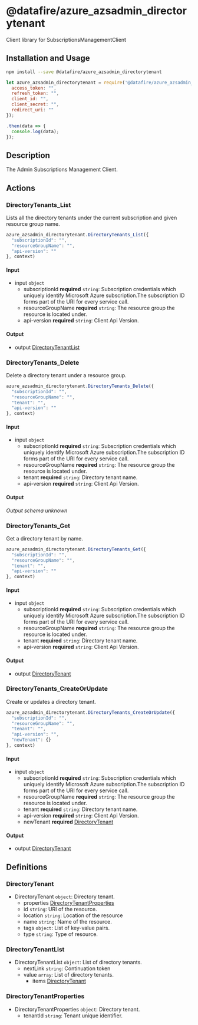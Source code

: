 # @datafire/azure_azsadmin_directorytenant

Client library for SubscriptionsManagementClient

## Installation and Usage
```bash
npm install --save @datafire/azure_azsadmin_directorytenant
```
```js
let azure_azsadmin_directorytenant = require('@datafire/azure_azsadmin_directorytenant').create({
  access_token: "",
  refresh_token: "",
  client_id: "",
  client_secret: "",
  redirect_uri: ""
});

.then(data => {
  console.log(data);
});
```

## Description

The Admin Subscriptions Management Client.

## Actions

### DirectoryTenants_List
Lists all the directory tenants under the current subscription and given resource group name.


```js
azure_azsadmin_directorytenant.DirectoryTenants_List({
  "subscriptionId": "",
  "resourceGroupName": "",
  "api-version": ""
}, context)
```

#### Input
* input `object`
  * subscriptionId **required** `string`: Subscription credentials which uniquely identify Microsoft Azure subscription.The subscription ID forms part of the URI for every service call.
  * resourceGroupName **required** `string`: The resource group the resource is located under.
  * api-version **required** `string`: Client Api Version.

#### Output
* output [DirectoryTenantList](#directorytenantlist)

### DirectoryTenants_Delete
Delete a directory tenant under a resource group.


```js
azure_azsadmin_directorytenant.DirectoryTenants_Delete({
  "subscriptionId": "",
  "resourceGroupName": "",
  "tenant": "",
  "api-version": ""
}, context)
```

#### Input
* input `object`
  * subscriptionId **required** `string`: Subscription credentials which uniquely identify Microsoft Azure subscription.The subscription ID forms part of the URI for every service call.
  * resourceGroupName **required** `string`: The resource group the resource is located under.
  * tenant **required** `string`: Directory tenant name.
  * api-version **required** `string`: Client Api Version.

#### Output
*Output schema unknown*

### DirectoryTenants_Get
Get a directory tenant by name.


```js
azure_azsadmin_directorytenant.DirectoryTenants_Get({
  "subscriptionId": "",
  "resourceGroupName": "",
  "tenant": "",
  "api-version": ""
}, context)
```

#### Input
* input `object`
  * subscriptionId **required** `string`: Subscription credentials which uniquely identify Microsoft Azure subscription.The subscription ID forms part of the URI for every service call.
  * resourceGroupName **required** `string`: The resource group the resource is located under.
  * tenant **required** `string`: Directory tenant name.
  * api-version **required** `string`: Client Api Version.

#### Output
* output [DirectoryTenant](#directorytenant)

### DirectoryTenants_CreateOrUpdate
Create or updates a directory tenant.


```js
azure_azsadmin_directorytenant.DirectoryTenants_CreateOrUpdate({
  "subscriptionId": "",
  "resourceGroupName": "",
  "tenant": "",
  "api-version": "",
  "newTenant": {}
}, context)
```

#### Input
* input `object`
  * subscriptionId **required** `string`: Subscription credentials which uniquely identify Microsoft Azure subscription.The subscription ID forms part of the URI for every service call.
  * resourceGroupName **required** `string`: The resource group the resource is located under.
  * tenant **required** `string`: Directory tenant name.
  * api-version **required** `string`: Client Api Version.
  * newTenant **required** [DirectoryTenant](#directorytenant)

#### Output
* output [DirectoryTenant](#directorytenant)



## Definitions

### DirectoryTenant
* DirectoryTenant `object`: Directory tenant.
  * properties [DirectoryTenantProperties](#directorytenantproperties)
  * id `string`: URI of the resource.
  * location `string`: Location of the resource
  * name `string`: Name of the resource.
  * tags `object`: List of key-value pairs.
  * type `string`: Type of resource.

### DirectoryTenantList
* DirectoryTenantList `object`: List of directory tenants.
  * nextLink `string`: Continuation token
  * value `array`: List of directory tenants.
    * items [DirectoryTenant](#directorytenant)

### DirectoryTenantProperties
* DirectoryTenantProperties `object`: Directory tenant.
  * tenantId `string`: Tenant unique identifier.


